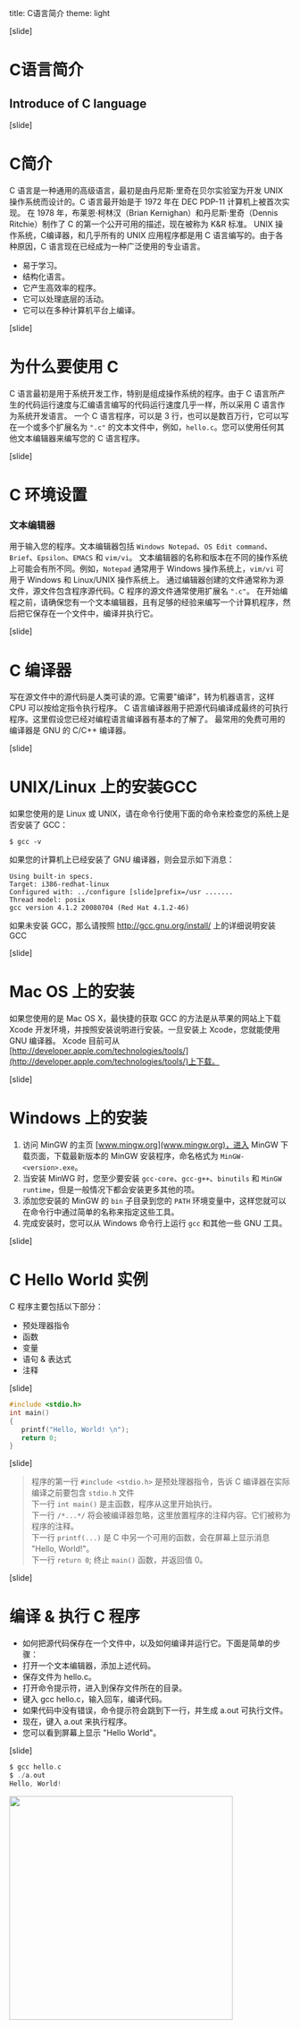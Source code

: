 title: C语言简介
theme: light

[slide]
# C语言简介
## Introduce of C language 

[slide]
# C简介
C 语言是一种通用的高级语言，最初是由丹尼斯·里奇在贝尔实验室为开发 UNIX 操作系统而设计的。C 语言最开始是于 1972 年在 DEC PDP-11 计算机上被首次实现。
在 1978 年，布莱恩·柯林汉（Brian Kernighan）和丹尼斯·里奇（Dennis Ritchie）制作了 C 的第一个公开可用的描述，现在被称为 K&R 标准。
UNIX 操作系统，C编译器，和几乎所有的 UNIX 应用程序都是用 C 语言编写的。由于各种原因，C 语言现在已经成为一种广泛使用的专业语言。
- 易于学习。  
- 结构化语言。  
- 它产生高效率的程序。  
- 它可以处理底层的活动。  
- 它可以在多种计算机平台上编译。  


[slide]
# 为什么要使用 C
C 语言最初是用于系统开发工作，特别是组成操作系统的程序。由于 C 语言所产生的代码运行速度与汇编语言编写的代码运行速度几乎一样，所以采用 C 语言作为系统开发语言。
一个 C 语言程序，可以是 3 行，也可以是数百万行，它可以写在一个或多个扩展名为 `".c"` 的文本文件中，例如，`hello.c`。您可以使用任何其他文本编辑器来编写您的 C 语言程序。

[slide]
# C 环境设置
### 文本编辑器
用于输入您的程序。文本编辑器包括 `Windows Notepad`、`OS Edit command`、`Brief`、`Epsilon`、`EMACS` 和 `vim/vi`。
文本编辑器的名称和版本在不同的操作系统上可能会有所不同。例如，`Notepad` 通常用于 Windows 操作系统上，`vim/vi` 可用于 Windows 和 Linux/UNIX 操作系统上。
通过编辑器创建的文件通常称为源文件，源文件包含程序源代码。C 程序的源文件通常使用扩展名 `".c"`。
在开始编程之前，请确保您有一个文本编辑器，且有足够的经验来编写一个计算机程序，然后把它保存在一个文件中，编译并执行它。

[slide]
# C 编译器
写在源文件中的源代码是人类可读的源。它需要"编译"，转为机器语言，这样 CPU 可以按给定指令执行程序。
C 语言编译器用于把源代码编译成最终的可执行程序。这里假设您已经对编程语言编译器有基本的了解了。
最常用的免费可用的编译器是 GNU 的 C/C++ 编译器。

[slide]
# UNIX/Linux 上的安装GCC
如果您使用的是 Linux 或 UNIX，请在命令行使用下面的命令来检查您的系统上是否安装了 GCC：
```
$ gcc -v
```
如果您的计算机上已经安装了 GNU 编译器，则会显示如下消息：
```
Using built-in specs.
Target: i386-redhat-linux
Configured with: ../configure [slide]prefix=/usr .......
Thread model: posix
gcc version 4.1.2 20080704 (Red Hat 4.1.2-46)
```
如果未安装 GCC，那么请按照 http://gcc.gnu.org/install/ 上的详细说明安装 GCC

[slide]
# Mac OS 上的安装
如果您使用的是 Mac OS X，最快捷的获取 GCC 的方法是从苹果的网站上下载 Xcode 开发环境，并按照安装说明进行安装。一旦安装上 Xcode，您就能使用 GNU 编译器。
Xcode 目前可从 [http://developer.apple.com/technologies/tools/](http://developer.apple.com/technologies/tools/)上下载。

[slide]
# Windows 上的安装
1. 访问 MinGW 的主页 [www.mingw.org](www.mingw.org)，进入 MinGW 下载页面，下载最新版本的 MinGW 安装程序，命名格式为 `MinGW-<version>.exe`。  
2. 当安装 MinWG 时，您至少要安装 `gcc-core`、`gcc-g++`、`binutils` 和 `MinGW runtime`，但是一般情况下都会安装更多其他的项。
3. 添加您安装的 MinGW 的 `bin` 子目录到您的 `PATH` 环境变量中，这样您就可以在命令行中通过简单的名称来指定这些工具。
4. 完成安装时，您可以从 Windows 命令行上运行 `gcc` 和其他一些 GNU 工具。

[slide]
# C Hello World 实例
C 程序主要包括以下部分：  
- 预处理器指令   
- 函数  
- 变量  
- 语句 & 表达式  
- 注释  

[slide]

```c
#include <stdio.h>
int main()
{
   printf("Hello, World! \n");
   return 0;
}
```

[slide]
> 程序的第一行 `#include <stdio.h>` 是预处理器指令，告诉 C 编译器在实际编译之前要包含 `stdio.h` 文件  
> 下一行 `int main()` 是主函数，程序从这里开始执行。  
> 下一行 `/*...*/` 将会被编译器忽略，这里放置程序的注释内容。它们被称为程序的注释。  
> 下一行 `printf(...)` 是 C 中另一个可用的函数，会在屏幕上显示消息 "Hello, World!"。  
> 下一行 `return 0`; 终止 `main()` 函数，并返回值 0。  

[slide]
# 编译 & 执行 C 程序
- 如何把源代码保存在一个文件中，以及如何编译并运行它。下面是简单的步骤：    
- 打开一个文本编辑器，添加上述代码。  
- 保存文件为 hello.c。  
- 打开命令提示符，进入到保存文件所在的目录。  
- 键入 gcc hello.c，输入回车，编译代码。  
- 如果代码中没有错误，命令提示符会跳到下一行，并生成 a.out 可执行文件。  
- 现在，键入 a.out 来执行程序。  
- 您可以看到屏幕上显示 "Hello World"。  

[slide]

```c
$ gcc hello.c
$ ./a.out
Hello, World!
```
<img src="img/clanguage/c01/001.png" width="400">




